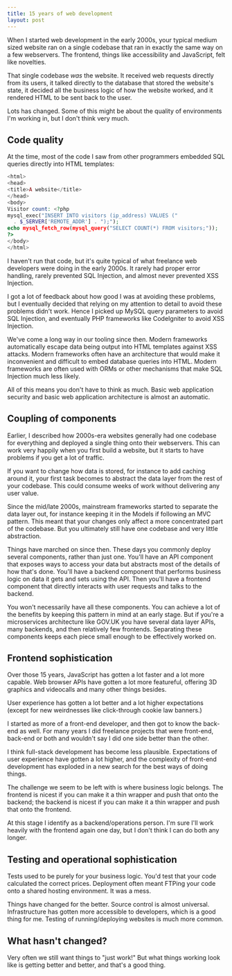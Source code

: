 ```yaml
---
title: 15 years of web development
layout: post
---
```


When I started web development in the early 2000s, your typical medium sized website ran on a single codebase that ran in exactly the same way on a few webservers. The frontend, things like accessibility and JavaScript, felt like novelties.
<!--more-->

That single codebase *was* the website. It received web requests directly from its users, it talked directly to the database that stored the website's state, it decided all the business logic of how the website worked, and it rendered HTML to be sent back to the user.

Lots has changed. Some of this might be about the quality of environments I'm working in, but I don't think very much.

## Code quality

At the time, most of the code I saw from other programmers embedded SQL queries directly into HTML templates:

```php
<html>
<head>
<title>A website</title>
</head>
<body>
Visitor count: <?php
mysql_exec("INSERT INTO visitors (ip_address) VALUES ("
  . $_SERVER['REMOTE_ADDR'] . ");");
echo mysql_fetch_row(mysql_query("SELECT COUNT(*) FROM visitors;"));
?>
</body>
</html>
```

I haven't run that code, but it's quite typical of what freelance web developers were doing in the early 2000s. It rarely had proper error handling, rarely prevented SQL Injection, and almost never prevented XSS Injection.

I got a lot of feedback about how good I was at avoiding these problems, but I eventually decided that relying on my attention to detail to avoid these problems didn't work. Hence I picked up MySQL query parameters to avoid SQL Injection, and eventually PHP frameworks like CodeIgniter to avoid XSS Injection.

We've come a long way in our tooling since then. Modern frameworks automatically escape data being output into HTML templates against XSS attacks. Modern frameworks often have an architecture that would make it inconvenient and difficult to embed database queries into HTML. Modern frameworks are often used with ORMs or other mechanisms that make SQL Injection much less likely.

All of this means you don't have to think as much. Basic web application security and basic web application architecture is almost an automatic.

## Coupling of components

Earlier, I described how 2000s-era websites generally had one codebase for everything and deployed a single thing onto their webservers. This can work very happily when you first build a website, but it starts to have problems if you get a lot of traffic.

If you want to change how data is stored, for instance to add caching around it, your first task becomes to abstract the data layer from the rest of your codebase. This could consume weeks of work without delivering any user value.

Since the mid/late 2000s, mainstream frameworks started to separate the data layer out, for instance keeping it in the Models if following an MVC pattern. This meant that your changes only affect a more concentrated part of the codebase. But you ultimately still have one codebase and very little abstraction.

Things have marched on since then. These days you commonly deploy several components, rather than just one. You'll have an API component that exposes ways to access your data but abstracts most of the details of how that's done. You'll have a backend component that performs business logic on data it gets and sets using the API. Then you'll have a frontend component that directly interacts with user requests and talks to the backend.

You won't necessarily have all these components. You can achieve a lot of the benefits by keeping this pattern in mind at an early stage. But if you're a microservices architecture like GOV.UK you have several data layer APIs, many backends, and then relatively few frontends. Separating these components keeps each piece small enough to be effectively worked on.

## Frontend sophistication

Over those 15 years, JavaScript has gotten a lot faster and a lot more capable. Web browser APIs have gotten a lot more featureful, offering 3D graphics and videocalls and many other things besides.

User experience has gotten a lot better and a lot higher expectations (except for new weirdnesses like click-through cookie law banners.)

I started as more of a front-end developer, and then got to know the back-end as well. For many years I did freelance projects that were front-end, back-end or both and wouldn't say I did one side better than the other.

I think full-stack development has become less plausible. Expectations of user experience have gotten a lot higher, and the complexity of front-end development has exploded in a new search for the best ways of doing things.

The challenge we seem to be left with is where business logic belongs. The frontend is nicest if you can make it a thin wrapper and push that onto the backend; the backend is nicest if you can make it a thin wrapper and push that onto the frontend.

At this stage I identify as a backend/operations person. I'm sure I'll work heavily with the frontend again one day, but I don't think I can do both any longer.

## Testing and operational sophistication

Tests used to be purely for your business logic. You'd test that your code calculated the correct prices. Deployment often meant FTPing your code onto a shared hosting environment. It was a mess.

Things have changed for the better. Source control is almost universal. Infrastructure has gotten more accessible to developers, which is a good thing for me. Testing of running/deploying websites is much more common.

## What hasn't changed?

Very often we still want things to "just work!" But what things working look like is getting better and better, and that's a good thing.
